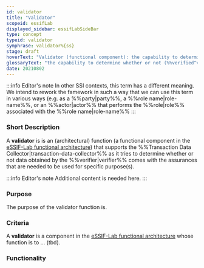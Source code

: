 ```yaml
---
id: validator
title: "Validator"
scopeid: essifLab
displayed_sidebar: essifLabSideBar
type: concept
typeid: validator
symphrase: validator%{ss}
stage: draft
hoverText: "Validator (functional component): the capability to determine whether or not (verified) data is valid to be used for some specific purpose(s)."
glossaryText: "the capability to determine whether or not (%%verified^verify%%) data is valid to be used for some specific purpose(s)."
date: 20210802
---
```


:::info Editor's note
In other SSI contexts, this term has a different meaning. We intend to rework the famework in such a way that we can use this term in various ways (e.g. as a %%party|party%%, a %%role name|role-name%%, or an %%actor|actor%% that performs the %%role|role%% associated with the %%role name|role-name%%
:::

### Short Description
A **validator** is is an (architectural) function (a functional component in the [eSSIF-Lab functional architecture](../essifLab-fw-func-arch)) that supports the %%Transaction Data Collector|transaction-data-collector%% as it tries to determine whether or not data obtained by the %%verifier|verifier%% comes with the assurances that are needed to be used for specific purpose(s).

:::info Editor's note
Additional content is needed here.
:::

### Purpose
The purpose of the validator function is.

### Criteria
A **validator** is a component in the [eSSIF-Lab functional architecture](../essifLab-fw-func-arch) whose function is to ... (tbd).

### Functionality
